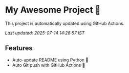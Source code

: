 # My Awesome Project 🚀

This project is automatically updated using GitHub Actions.

_Last updated: 2025-07-14 14:26:57 IST_

## Features
- Auto-update README using Python 🐍
- Auto Git push with GitHub Actions 🤖
